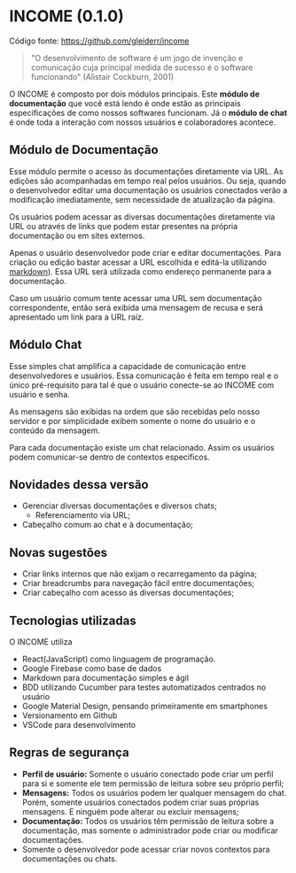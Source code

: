 # INCOME (0.1.0)

Código fonte: https://github.com/gleiderr/income

> "O desenvolvimento de software é um jogo de invenção e comunicação cuja principal medida de sucesso é o software funcionando" (Alistair Cockburn, 2001)

O INCOME é composto por dois módulos principais. Este **módulo de documentação** que você está lendo é onde estão as principais especificações de como nossos softwares funcionam. Já o **módulo de chat** é onde toda a interação com nossos usuários e colaboradores acontece.

## Módulo de Documentação

Esse módulo permite o acesso às documentações diretamente via URL. As edições são acompanhadas em tempo real pelos usuários. Ou seja, quando o desenvolvedor editar uma documentação os usuários conectados verão a modificação imediatamente, sem necessidade de atualização da página.

Os usuários podem acessar as diversas documentações diretamente via URL ou através de links que podem estar presentes na própria documentação ou em sites externos.

Apenas o usuário desenvolvedor pode criar e editar documentações. Para criação ou edição bastar acessar a URL escolhida e editá-la utilizando [markdown](https://pt.wikipedia.org/wiki/Markdown)). Essa URL será utilizada como endereço permanente para a documentação.

Caso um usuário comum tente acessar uma URL sem documentação correspondente, então será exibida uma mensagem de recusa e será apresentado um link para a URL raíz.

## Módulo Chat

Esse simples chat amplifica a capacidade de comunicação entre desenvolvedores e usuários. Essa comunicação é feita em tempo real e o único pré-requisito para tal é que o usuário conecte-se ao INCOME com usuário e senha.

As mensagens são exibidas na ordem que são recebidas pelo nosso servidor e por simplicidade exibem somente o nome do usuário e o conteúdo da mensagem.

Para cada documentação existe um chat relacionado. Assim os usuários podem comunicar-se dentro de contextos específicos.

## Novidades dessa versão

- Gerenciar diversas documentações e diversos chats;
  - Referenciamento via URL;
- Cabeçalho comum ao chat e à documentação;

## Novas sugestões

- Criar links internos que não exijam o recarregamento da página;
- Criar breadcrumbs para navegação fácil entre documentações;
- Criar cabeçalho com acesso ás diversas documentações;

## Tecnologias utilizadas

O INCOME utiliza

- React(JavaScript) como linguagem de programação.
- Google Firebase como base de dados
- Markdown para documentação simples e ágil
- BDD utilizando Cucumber para testes automatizados centrados no usuário
- Google Material Design, pensando primeiramente em smartphones
- Versionamento em Github
- VSCode para desenvolvimento

## Regras de segurança

- **Perfil de usuário:** Somente o usuário conectado pode criar um perfil para si e somente ele tem permissão de leitura sobre seu próprio perfil;
- **Mensagens:** Todos os usuários podem ler qualquer mensagem do chat. Porém, somente usuários conectados podem criar suas próprias mensagens. E ninguém pode alterar ou excluir mensagens;
- **Documentação:** Todos os usuários têm permissão de leitura sobre a documentação, mas somente o administrador pode criar ou modificar documentações.
- Somente o desenvolvedor pode acessar criar novos contextos para documentações ou chats.
